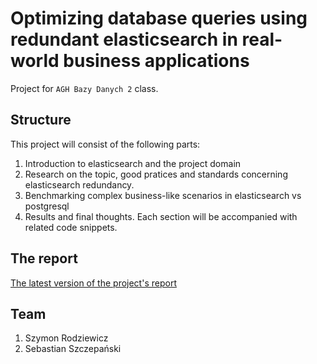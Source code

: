 # Optimizing database queries using redundant elasticsearch in real-world business applications
Project for `AGH Bazy Danych 2` class.

## Structure
This project will consist of the following parts:
1. Introduction to elasticsearch and the project domain
2. Research on the topic, good pratices and standards concerning elasticsearch redundancy.
3. Benchmarking complex business-like scenarios in elasticsearch vs postgresql
4. Results and final thoughts.
Each section will be accompanied with related code snippets.

## The report
[The latest version of the project's report](https://github.com/sszczep/BD2021/releases/latest/download/final.pdf)

## Team
1. Szymon Rodziewicz
2. Sebastian Szczepański

